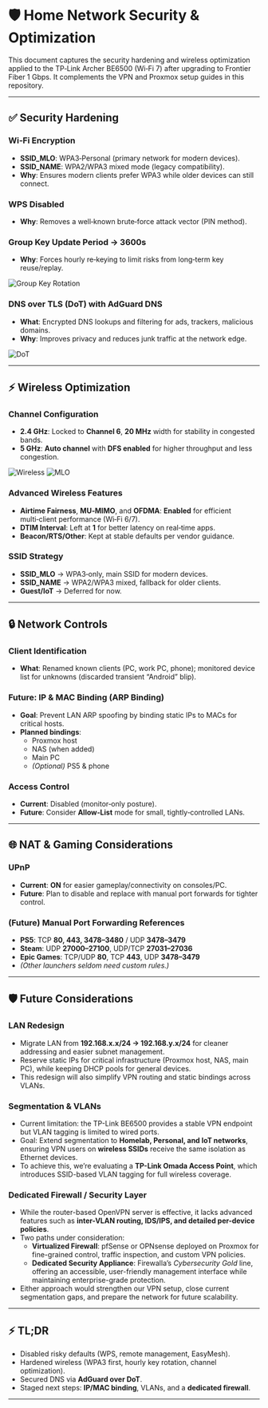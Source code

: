 # 🛡️ Home Network Security & Optimization

This document captures the security hardening and wireless optimization applied to the TP‑Link Archer BE6500 (Wi‑Fi 7) after upgrading to Frontier Fiber 1 Gbps. It complements the VPN and Proxmox setup guides in this repository.

---

## ✅ Security Hardening

### Wi‑Fi Encryption
- **SSID_MLO**: WPA3‑Personal (primary network for modern devices).  
- **SSID_NAME**: WPA2/WPA3 mixed mode (legacy compatibility).  
- **Why**: Ensures modern clients prefer WPA3 while older devices can still connect.

### WPS Disabled
- **Why**: Removes a well‑known brute‑force attack vector (PIN method).

### Group Key Update Period → 3600s
- **Why**: Forces hourly re‑keying to limit risks from long‑term key reuse/replay.

![Group Key Rotation](images/router/group_key_settings.png)

### DNS over TLS (DoT) with AdGuard DNS
- **What**: Encrypted DNS lookups and filtering for ads, trackers, malicious domains.  
- **Why**: Improves privacy and reduces junk traffic at the network edge.

![DoT](images/router/dot_doh_settings.png)

---

## ⚡ Wireless Optimization

### Channel Configuration
- **2.4 GHz**: Locked to **Channel 6**, **20 MHz** width for stability in congested bands.  
- **5 GHz**: **Auto channel** with **DFS enabled** for higher throughput and less congestion.

![Wireless](images/router/wireless_settings.png) ![MLO](images/router/MLO_settings.png)

### Advanced Wireless Features
- **Airtime Fairness**, **MU‑MIMO**, and **OFDMA**: **Enabled** for efficient multi‑client performance (Wi‑Fi 6/7).  
- **DTIM Interval**: Left at **1** for better latency on real‑time apps.  
- **Beacon/RTS/Other**: Kept at stable defaults per vendor guidance.

### SSID Strategy
- **SSID_MLO** → WPA3‑only, main SSID for modern devices.  
- **SSID_NAME** → WPA2/WPA3 mixed, fallback for older clients.  
- **Guest/IoT** → Deferred for now.

---

## 🔒 Network Controls

### Client Identification
- **What**: Renamed known clients (PC, work PC, phone); monitored device list for unknowns (discarded transient “Android” blip).

### Future: IP & MAC Binding (ARP Binding)
- **Goal**: Prevent LAN ARP spoofing by binding static IPs to MACs for critical hosts.  
- **Planned bindings**:  
  - Proxmox host  
  - NAS (when added)  
  - Main PC  
  - *(Optional)* PS5 & phone

### Access Control
- **Current**: Disabled (monitor‑only posture).  
- **Future**: Consider **Allow‑List** mode for small, tightly‑controlled LANs.

---

## 🌐 NAT & Gaming Considerations

### UPnP
- **Current**: **ON** for easier gameplay/connectivity on consoles/PC.  
- **Future**: Plan to disable and replace with manual port forwards for tighter control.

### (Future) Manual Port Forwarding References
- **PS5**: TCP **80, 443, 3478–3480** / UDP **3478–3479**  
- **Steam**: UDP **27000–27100**, UDP/TCP **27031–27036**  
- **Epic Games**: TCP/UDP **80**, TCP **443**, UDP **3478–3479**  
- *(Other launchers seldom need custom rules.)*

---

## 🛡️ Future Considerations

### LAN Redesign
- Migrate LAN from **192.168.x.x/24 → 192.168.y.x/24** for cleaner addressing and easier subnet management.  
- Reserve static IPs for critical infrastructure (Proxmox host, NAS, main PC), while keeping DHCP pools for general devices.  
- This redesign will also simplify VPN routing and static bindings across VLANs.

### Segmentation & VLANs
- Current limitation: the TP-Link BE6500 provides a stable VPN endpoint but VLAN tagging is limited to wired ports.  
- Goal: Extend segmentation to **Homelab, Personal, and IoT networks**, ensuring VPN users on **wireless SSIDs** receive the same isolation as Ethernet devices.  
- To achieve this, we’re evaluating a **TP-Link Omada Access Point**, which introduces SSID-based VLAN tagging for full wireless coverage.

### Dedicated Firewall / Security Layer
- While the router-based OpenVPN server is effective, it lacks advanced features such as **inter-VLAN routing, IDS/IPS, and detailed per-device policies**.  
- Two paths under consideration:  
  - **Virtualized Firewall**: pfSense or OPNsense deployed on Proxmox for fine-grained control, traffic inspection, and custom VPN policies.  
  - **Dedicated Security Appliance**: Firewalla’s *Cybersecurity Gold* line, offering an accessible, user-friendly management interface while maintaining enterprise-grade protection.  
- Either approach would strengthen our VPN setup, close current segmentation gaps, and prepare the network for future scalability.

---

## ⚡ TL;DR
- Disabled risky defaults (WPS, remote management, EasyMesh).  
- Hardened wireless (WPA3 first, hourly key rotation, channel optimization).  
- Secured DNS via **AdGuard over DoT**.  
- Staged next steps: **IP/MAC binding**, VLANs, and a **dedicated firewall**.

---
